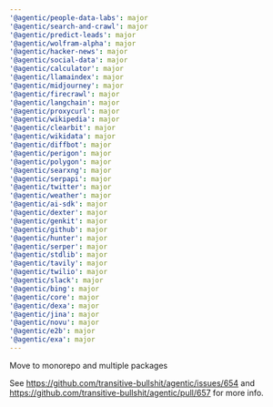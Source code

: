 ```yaml
---
'@agentic/people-data-labs': major
'@agentic/search-and-crawl': major
'@agentic/predict-leads': major
'@agentic/wolfram-alpha': major
'@agentic/hacker-news': major
'@agentic/social-data': major
'@agentic/calculator': major
'@agentic/llamaindex': major
'@agentic/midjourney': major
'@agentic/firecrawl': major
'@agentic/langchain': major
'@agentic/proxycurl': major
'@agentic/wikipedia': major
'@agentic/clearbit': major
'@agentic/wikidata': major
'@agentic/diffbot': major
'@agentic/perigon': major
'@agentic/polygon': major
'@agentic/searxng': major
'@agentic/serpapi': major
'@agentic/twitter': major
'@agentic/weather': major
'@agentic/ai-sdk': major
'@agentic/dexter': major
'@agentic/genkit': major
'@agentic/github': major
'@agentic/hunter': major
'@agentic/serper': major
'@agentic/stdlib': major
'@agentic/tavily': major
'@agentic/twilio': major
'@agentic/slack': major
'@agentic/bing': major
'@agentic/core': major
'@agentic/dexa': major
'@agentic/jina': major
'@agentic/novu': major
'@agentic/e2b': major
'@agentic/exa': major
---
```


Move to monorepo and multiple packages

See https://github.com/transitive-bullshit/agentic/issues/654 and https://github.com/transitive-bullshit/agentic/pull/657 for more info.
